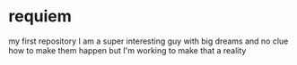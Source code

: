 # requiem
my first repository
I am a super interesting guy
with big dreams and no clue how to make them happen
but I'm working to make that a reality
